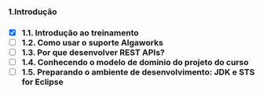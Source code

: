 <h3>1.Introdução<h3>

- [x] 1.1. Introdução ao treinamento
- [ ] 1.2. Como usar o suporte Algaworks
- [ ] 1.3. Por que desenvolver REST APIs?
- [ ] 1.4. Conhecendo o modelo de dominio do projeto do curso
- [ ] 1.5. Preparando o ambiente de desenvolvimento: JDK e STS for Eclipse
